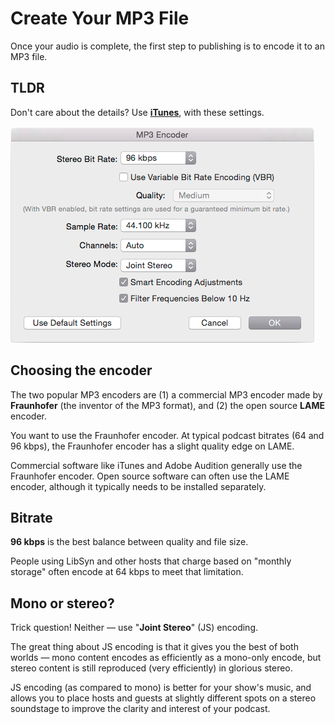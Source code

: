 Create Your MP3 File
=======

Once your audio is complete, the first step to publishing is to encode it to an MP3 file.

## TLDR

Don't care about the details? Use [**iTunes**](http://www.apple.com/itunes/download/), with these settings.

![iTunes MP3 Encoder Settings](iTunes-MP3-Encoder-Settings.png)

## Choosing the encoder

The two popular MP3 encoders are (1) a commercial MP3 encoder made by **Fraunhofer** (the inventor of the MP3 format), and (2) the open source **LAME** encoder.

You want to use the Fraunhofer encoder.  At typical podcast bitrates (64 and 96 kbps), the Fraunhofer encoder has a slight quality edge on LAME.

Commercial software like iTunes and Adobe Audition generally use the Fraunhofer encoder.  Open source software can often use the LAME encoder, although it typically needs to be installed separately.

## Bitrate

**96 kbps** is the best balance between quality and file size.

People using LibSyn and other hosts that charge based on "monthly storage" often encode at 64 kbps to meet that limitation.

## Mono or stereo?

Trick question!  Neither — use "**Joint Stereo**" (JS) encoding.

The great thing about JS encoding is that it gives you the best of both worlds — mono content encodes as efficiently as a mono-only encode, but stereo content is still reproduced (very efficiently) in glorious stereo.

JS encoding (as compared to mono) is better for your show's music, and allows you to place hosts and guests at slightly different spots on a stereo soundstage to improve the clarity and interest of your podcast.
